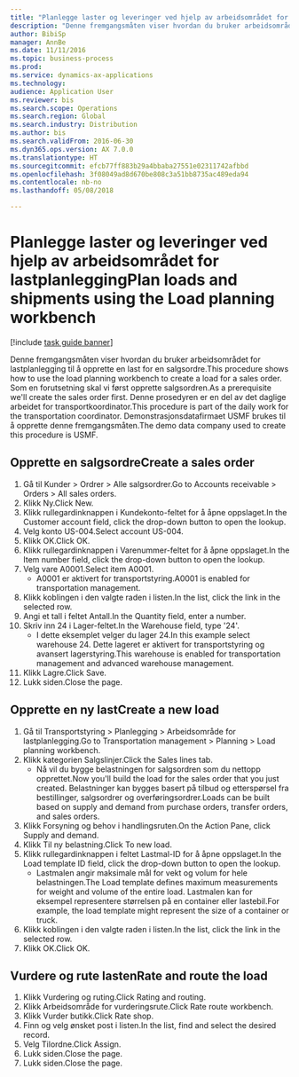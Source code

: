```yaml
--- 
title: "Planlegge laster og leveringer ved hjelp av arbeidsområdet for lastplanlegging"
description: "Denne fremgangsmåten viser hvordan du bruker arbeidsområdet for lastplanlegging til å opprette en last for en salgsordre."
author: BibiSp
manager: AnnBe
ms.date: 11/11/2016
ms.topic: business-process
ms.prod: 
ms.service: dynamics-ax-applications
ms.technology: 
audience: Application User
ms.reviewer: bis
ms.search.scope: Operations
ms.search.region: Global
ms.search.industry: Distribution
ms.author: bis
ms.search.validFrom: 2016-06-30
ms.dyn365.ops.version: AX 7.0.0
ms.translationtype: HT
ms.sourcegitcommit: efcb77ff883b29a4bbaba27551e02311742afbbd
ms.openlocfilehash: 3f08049ad8d670be808c3a51bb8735ac489eda94
ms.contentlocale: nb-no
ms.lasthandoff: 05/08/2018

---
```

# <a name="plan-loads-and-shipments-using-the-load-planning-workbench"></a><span data-ttu-id="8e844-103">Planlegge laster og leveringer ved hjelp av arbeidsområdet for lastplanlegging</span><span class="sxs-lookup"><span data-stu-id="8e844-103">Plan loads and shipments using the Load planning workbench</span></span>

[!include [task guide banner](../../includes/task-guide-banner.md)]

<span data-ttu-id="8e844-104">Denne fremgangsmåten viser hvordan du bruker arbeidsområdet for lastplanlegging til å opprette en last for en salgsordre.</span><span class="sxs-lookup"><span data-stu-id="8e844-104">This procedure shows how to use the load planning workbench to create a load for a sales order.</span></span> <span data-ttu-id="8e844-105">Som en forutsetning skal vi først opprette salgsordren.</span><span class="sxs-lookup"><span data-stu-id="8e844-105">As a prerequisite we'll create the sales order first.</span></span> <span data-ttu-id="8e844-106">Denne prosedyren er en del av det daglige arbeidet for transportkoordinator.</span><span class="sxs-lookup"><span data-stu-id="8e844-106">This procedure is part of the daily work for the transportation coordinator.</span></span> <span data-ttu-id="8e844-107">Demonstrasjonsdatafirmaet USMF brukes til å opprette denne fremgangsmåten.</span><span class="sxs-lookup"><span data-stu-id="8e844-107">The demo data company used to create this procedure is USMF.</span></span>


## <a name="create-a-sales-order"></a><span data-ttu-id="8e844-108">Opprette en salgsordre</span><span class="sxs-lookup"><span data-stu-id="8e844-108">Create a sales order</span></span>
1. <span data-ttu-id="8e844-109">Gå til Kunder > Ordrer > Alle salgsordrer.</span><span class="sxs-lookup"><span data-stu-id="8e844-109">Go to Accounts receivable > Orders > All sales orders.</span></span>
2. <span data-ttu-id="8e844-110">Klikk Ny.</span><span class="sxs-lookup"><span data-stu-id="8e844-110">Click New.</span></span>
3. <span data-ttu-id="8e844-111">Klikk rullegardinknappen i Kundekonto-feltet for å åpne oppslaget.</span><span class="sxs-lookup"><span data-stu-id="8e844-111">In the Customer account field, click the drop-down button to open the lookup.</span></span>
4. <span data-ttu-id="8e844-112">Velg konto US-004.</span><span class="sxs-lookup"><span data-stu-id="8e844-112">Select account US-004.</span></span>
5. <span data-ttu-id="8e844-113">Klikk OK.</span><span class="sxs-lookup"><span data-stu-id="8e844-113">Click OK.</span></span>
6. <span data-ttu-id="8e844-114">Klikk rullegardinknappen i Varenummer-feltet for å åpne oppslaget.</span><span class="sxs-lookup"><span data-stu-id="8e844-114">In the Item number field, click the drop-down button to open the lookup.</span></span>
7. <span data-ttu-id="8e844-115">Velg vare A0001.</span><span class="sxs-lookup"><span data-stu-id="8e844-115">Select item A0001.</span></span>
    * <span data-ttu-id="8e844-116">A0001 er aktivert for transportstyring.</span><span class="sxs-lookup"><span data-stu-id="8e844-116">A0001 is enabled for transportation management.</span></span>  
8. <span data-ttu-id="8e844-117">Klikk koblingen i den valgte raden i listen.</span><span class="sxs-lookup"><span data-stu-id="8e844-117">In the list, click the link in the selected row.</span></span>
9. <span data-ttu-id="8e844-118">Angi et tall i feltet Antall.</span><span class="sxs-lookup"><span data-stu-id="8e844-118">In the Quantity field, enter a number.</span></span>
10. <span data-ttu-id="8e844-119">Skriv inn 24 i Lager-feltet.</span><span class="sxs-lookup"><span data-stu-id="8e844-119">In the Warehouse field, type '24'.</span></span>
    * <span data-ttu-id="8e844-120">I dette eksemplet velger du lager 24.</span><span class="sxs-lookup"><span data-stu-id="8e844-120">In this example select warehouse 24.</span></span> <span data-ttu-id="8e844-121">Dette lageret er aktivert for transportstyring og avansert lagerstyring.</span><span class="sxs-lookup"><span data-stu-id="8e844-121">This warehouse is enabled for transportation management and advanced warehouse management.</span></span>  
11. <span data-ttu-id="8e844-122">Klikk Lagre.</span><span class="sxs-lookup"><span data-stu-id="8e844-122">Click Save.</span></span>
12. <span data-ttu-id="8e844-123">Lukk siden.</span><span class="sxs-lookup"><span data-stu-id="8e844-123">Close the page.</span></span>

## <a name="create-a-new-load"></a><span data-ttu-id="8e844-124">Opprette en ny last</span><span class="sxs-lookup"><span data-stu-id="8e844-124">Create a new load</span></span>
1. <span data-ttu-id="8e844-125">Gå til Transportstyring > Planlegging > Arbeidsområde for lastplanlegging.</span><span class="sxs-lookup"><span data-stu-id="8e844-125">Go to Transportation management > Planning > Load planning workbench.</span></span>
2. <span data-ttu-id="8e844-126">Klikk kategorien Salgslinjer.</span><span class="sxs-lookup"><span data-stu-id="8e844-126">Click the Sales lines tab.</span></span>
    * <span data-ttu-id="8e844-127">Nå vil du bygge belastningen for salgsordren som du nettopp opprettet.</span><span class="sxs-lookup"><span data-stu-id="8e844-127">Now you'll build the load for the sales order that you just created.</span></span> <span data-ttu-id="8e844-128">Belastninger kan bygges basert på tilbud og etterspørsel fra bestillinger, salgsordrer og overføringsordrer.</span><span class="sxs-lookup"><span data-stu-id="8e844-128">Loads can be built based on supply and demand from purchase orders, transfer orders, and sales orders.</span></span>  
3. <span data-ttu-id="8e844-129">Klikk Forsyning og behov i handlingsruten.</span><span class="sxs-lookup"><span data-stu-id="8e844-129">On the Action Pane, click Supply and demand.</span></span>
4. <span data-ttu-id="8e844-130">Klikk Til ny belastning.</span><span class="sxs-lookup"><span data-stu-id="8e844-130">Click To new load.</span></span>
5. <span data-ttu-id="8e844-131">Klikk rullegardinknappen i feltet Lastmal-ID for å åpne oppslaget.</span><span class="sxs-lookup"><span data-stu-id="8e844-131">In the Load template ID field, click the drop-down button to open the lookup.</span></span>
    * <span data-ttu-id="8e844-132">Lastmalen angir maksimale mål for vekt og volum for hele belastningen.</span><span class="sxs-lookup"><span data-stu-id="8e844-132">The Load template defines maximum measurements for weight and volume of the entire load.</span></span> <span data-ttu-id="8e844-133">Lastmalen kan for eksempel representere størrelsen på en container eller lastebil.</span><span class="sxs-lookup"><span data-stu-id="8e844-133">For example, the load template might represent the size of a container or truck.</span></span>  
6. <span data-ttu-id="8e844-134">Klikk koblingen i den valgte raden i listen.</span><span class="sxs-lookup"><span data-stu-id="8e844-134">In the list, click the link in the selected row.</span></span>
7. <span data-ttu-id="8e844-135">Klikk OK.</span><span class="sxs-lookup"><span data-stu-id="8e844-135">Click OK.</span></span>

## <a name="rate-and-route-the-load"></a><span data-ttu-id="8e844-136">Vurdere og rute lasten</span><span class="sxs-lookup"><span data-stu-id="8e844-136">Rate and route the load</span></span>
1. <span data-ttu-id="8e844-137">Klikk Vurdering og ruting.</span><span class="sxs-lookup"><span data-stu-id="8e844-137">Click Rating and routing.</span></span>
2. <span data-ttu-id="8e844-138">Klikk Arbeidsområde for vurderingsrute.</span><span class="sxs-lookup"><span data-stu-id="8e844-138">Click Rate route workbench.</span></span>
3. <span data-ttu-id="8e844-139">Klikk Vurder butikk.</span><span class="sxs-lookup"><span data-stu-id="8e844-139">Click Rate shop.</span></span>
4. <span data-ttu-id="8e844-140">Finn og velg ønsket post i listen.</span><span class="sxs-lookup"><span data-stu-id="8e844-140">In the list, find and select the desired record.</span></span>
5. <span data-ttu-id="8e844-141">Velg Tilordne.</span><span class="sxs-lookup"><span data-stu-id="8e844-141">Click Assign.</span></span>
6. <span data-ttu-id="8e844-142">Lukk siden.</span><span class="sxs-lookup"><span data-stu-id="8e844-142">Close the page.</span></span>
7. <span data-ttu-id="8e844-143">Lukk siden.</span><span class="sxs-lookup"><span data-stu-id="8e844-143">Close the page.</span></span>


